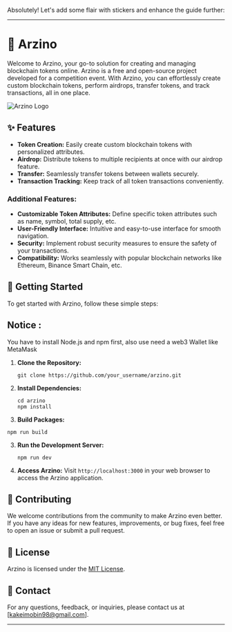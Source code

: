 Absolutely! Let's add some flair with stickers and enhance the guide further:

---

# 🚀 Arzino

Welcome to Arzino, your go-to solution for creating and managing blockchain tokens online. Arzino is a free and open-source project developed for a competition event. With Arzino, you can effortlessly create custom blockchain tokens, perform airdrops, transfer tokens, and track transactions, all in one place.

![Arzino Logo](https://rezakakeimobin.s3.ir-thr-at1.arvanstorage.ir/logo.png?versionId=)

## ✨ Features

- **Token Creation:** Easily create custom blockchain tokens with personalized attributes.
- **Airdrop:** Distribute tokens to multiple recipients at once with our airdrop feature.
- **Transfer:** Seamlessly transfer tokens between wallets securely.
- **Transaction Tracking:** Keep track of all token transactions conveniently.

### Additional Features:

- **Customizable Token Attributes:** Define specific token attributes such as name, symbol, total supply, etc.
- **User-Friendly Interface:** Intuitive and easy-to-use interface for smooth navigation.
- **Security:** Implement robust security measures to ensure the safety of your transactions.
- **Compatibility:** Works seamlessly with popular blockchain networks like Ethereum, Binance Smart Chain, etc.

## 🚀 Getting Started

To get started with Arzino, follow these simple steps:

## Notice : 

You have to install Node.js and npm first, also use need a web3 Wallet like MetaMask 

1. **Clone the Repository:**
   ```
   git clone https://github.com/your_username/arzino.git
   ```

2. **Install Dependencies:**
   ```
   cd arzino
   npm install
   ```

3. **Build Packages:**

```
npm run build
```

3. **Run the Development Server:**
   ```
   npm run dev
   ```

4. **Access Arzino:**
   Visit `http://localhost:3000` in your web browser to access the Arzino application.

## 🤝 Contributing

We welcome contributions from the community to make Arzino even better. If you have any ideas for new features, improvements, or bug fixes, feel free to open an issue or submit a pull request.

## 📝 License

Arzino is licensed under the [MIT License](LICENSE).

## 📧 Contact

For any questions, feedback, or inquiries, please contact us at [kakeimobin98@gmail.com].

---